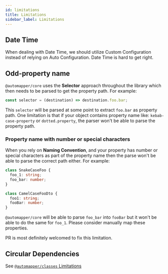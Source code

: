 ```yaml
---
id: limitations
title: Limitations
sidebar_label: Limitations
---
```


## Date Time

When dealing with Date Time, we should utilize Custom Configuration instead of relying on Auto Configuration. Date Time is hard to get right.

## Odd-property name

`@automapper/core` uses the **Selector** approach throughout the library which then needs to be parsed to get the property path. For example:

```ts
const selector = (destination) => destination.foo.bar;
```

This `selector` will be parsed at some point to extract `foo.bar` as property path. One limitation is that if your object contains property name like: `kebab-case-property` or `dotted.property`, the parser won't be able to parse the property path.

### Property name with number or special characters

When you rely on **Naming Convention**, and your property has number or special characters as part of the property name then the parse won't be able to parse the correct path either. For example:

```ts
class SnakeCaseFoo {
  foo_1: string;
  foo_bar: number;
}

class CamelCaseFooDto {
  foo1: string;
  fooBar: number;
}
```

`@automapper/core` will be able to parse `foo_bar` into `fooBar` but it won't be able to do the same for `foo_1`. Please consider manually map these properties.

PR is most definitely welcomed to fix this limitation.

## Circular Dependencies

See [`@automapper/classes` Limitations](../plugins-system/classes-limitations)
